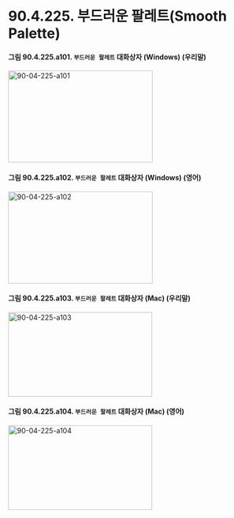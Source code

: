 # 90.4.225. 부드러운 팔레트(Smooth Palette)

<a id="90-04-225-a101"></a>

#### 그림 90.4.225.a101. `부드러운 팔레트` 대화상자 (Windows) (우리말)
<img width="293" height="186" alt="90-04-225-a101" src="https://github.com/user-attachments/assets/c9f226b7-8f9f-419e-a7ec-daf106e77fcd" />

<a id="90-04-225-a102"></a>

#### 그림 90.4.225.a102. `부드러운 팔레트` 대화상자 (Windows) (영어)
<img width="293" height="186" alt="90-04-225-a102" src="https://github.com/user-attachments/assets/a8195669-6063-49c8-9622-3d82e5620fe9" />

<a id="90-04-225-a103"></a>

#### 그림 90.4.225.a103. `부드러운 팔레트` 대화상자 (Mac) (우리말)
<img width="292" height="171" alt="90-04-225-a103" src="https://github.com/user-attachments/assets/52b18577-9e8d-442d-bbf7-f7f486138ae2" />

<a id="90-04-225-a104"></a>

#### 그림 90.4.225.a104. `부드러운 팔레트` 대화상자 (Mac) (영어)
<img width="292" height="171" alt="90-04-225-a104" src="https://github.com/user-attachments/assets/e266d4d9-bb8b-4b4e-aa98-6896d8358edf" />

